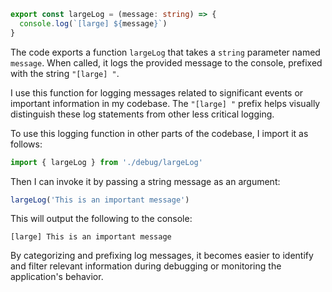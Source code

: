 ```typescript
export const largeLog = (message: string) => {
  console.log(`[large] ${message}`)
}
```

The code exports a function `largeLog` that takes a `string` parameter named `message`. When called, it logs the provided message to the console, prefixed with the string `"[large] "`.

I use this function for logging messages related to significant events or important information in my codebase. The `"[large] "` prefix helps visually distinguish these log statements from other less critical logging.

To use this logging function in other parts of the codebase, I import it as follows:

```typescript
import { largeLog } from './debug/largeLog'
```

Then I can invoke it by passing a string message as an argument:

```typescript
largeLog('This is an important message')
```

This will output the following to the console:

```
[large] This is an important message
```

By categorizing and prefixing log messages, it becomes easier to identify and filter relevant information during debugging or monitoring the application's behavior.
